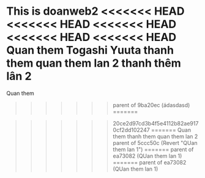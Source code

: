 This is doanweb2 
<<<<<<< HEAD
<<<<<<< HEAD
<<<<<<< HEAD
<<<<<<< HEAD
<<<<<<< HEAD
Quan them
Togashi Yuuta
thanh them
quan them lan 2
thanh thêm lân 2
=======
Quan them
>>>>>>> parent of 9ba20ec (ádasdasd)
=======

>>>>>>> 20ce2d97cd3b4f5e4112b82ae9170cf2dd102247
=======
Quan them
thanh them
quan them lan 2
>>>>>>> parent of 5ccc50c (Revert "QUan them lan 1")
=======
>>>>>>> parent of ea73082 (QUan them lan 1)
=======
>>>>>>> parent of ea73082 (QUan them lan 1)
